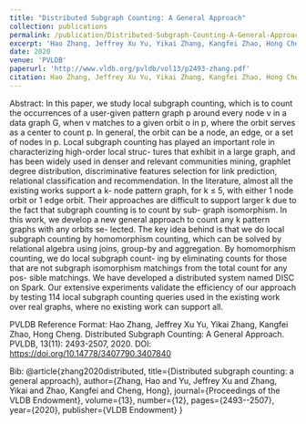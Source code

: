 ```yaml
---
title: "Distributed Subgraph Counting: A General Approach"
collection: publications
permalink: /publication/Distributed-Subgraph-Counting-A-General-Approach
excerpt: 'Hao Zhang, Jeffrey Xu Yu, Yikai Zhang, Kangfei Zhao, Hong Cheng'
date: 2020
venue: 'PVLDB'
paperurl: 'http://www.vldb.org/pvldb/vol13/p2493-zhang.pdf'
citation: Hao Zhang, Jeffrey Xu Yu, Yikai Zhang, Kangfei Zhao, Hong Cheng. Distributed Subgraph Counting: A General Approach. PVLDB, 13(11): 2493-2507, 2020.
---
```

Abstract: In this paper, we study local subgraph counting, which is to count the occurrences of a user-given pattern graph p around every node v in a data graph G, when v matches to a given orbit o in p, where the orbit serves as a center to count p. In general, the orbit can be a node, an edge, or a set of nodes in p. Local subgraph counting has played an important role in characterizing high-order local struc- tures that exhibit in a large graph, and has been widely used in denser and relevant communities mining, graphlet degree distribution, discriminative features selection for link prediction, relational classification and recommendation. In the literature, almost all the existing works support a k- node pattern graph, for k ≤ 5, with either 1 node orbit or 1 edge orbit. Their approaches are difficult to support larger k due to the fact that subgraph counting is to count by sub- graph isomorphism. In this work, we develop a new general approach to count any k pattern graphs with any orbits se- lected. The key idea behind is that we do local subgraph counting by homomorphism counting, which can be solved by relational algebra using joins, group-by and aggregation. By homomorphism counting, we do local subgraph count- ing by eliminating counts for those that are not subgraph isomorphism matchings from the total count for any pos- sible matchings. We have developed a distributed system named DISC on Spark. Our extensive experiments validate the efficiency of our approach by testing 114 local subgraph counting queries used in the existing work over real graphs, where no existing work can support all.

PVLDB Reference Format: Hao Zhang, Jeffrey Xu Yu, Yikai Zhang, Kangfei Zhao, Hong Cheng. Distributed Subgraph Counting: A General Approach. PVLDB, 13(11): 2493-2507, 2020.
 DOI: https://doi.org/10.14778/3407790.3407840

Bib: @article{zhang2020distributed,
  title={Distributed subgraph counting: a general approach},
  author={Zhang, Hao and Yu, Jeffrey Xu and Zhang, Yikai and Zhao, Kangfei and Cheng, Hong},
  journal={Proceedings of the VLDB Endowment},
  volume={13},
  number={12},
  pages={2493--2507},
  year={2020},
  publisher={VLDB Endowment}
}